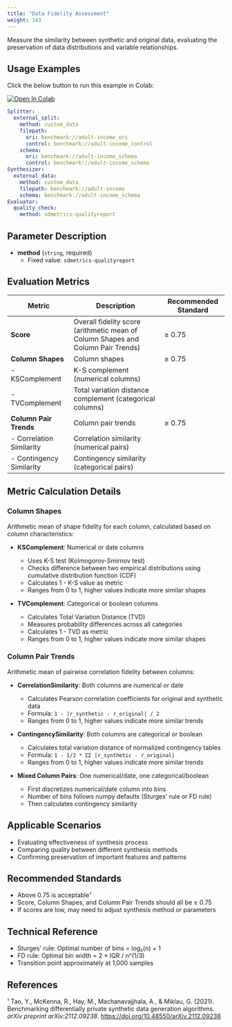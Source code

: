 ```yaml
---
title: "Data Fidelity Assessment"
weight: 143
---
```


Measure the similarity between synthetic and original data, evaluating the preservation of data distributions and variable relationships.

## Usage Examples

Click the below button to run this example in Colab:

[![Open In Colab](https://colab.research.google.com/assets/colab-badge.svg)](https://colab.research.google.com/github/nics-tw/petsard/blob/main/demo/petsard-yaml/evaluator-yaml/quality.ipynb)

```yaml
Splitter:
  external_split:
    method: custom_data
    filepath:
      ori: benchmark://adult-income_ori
      control: benchmark://adult-income_control
    schema:
      ori: benchmark://adult-income_schema
      control: benchmark://adult-income_schema
Synthesizer:
  external_data:
    method: custom_data
    filepath: benchmark://adult-income
    schema: benchmark://adult-income_schema
Evaluator:
  quality_check:
    method: sdmetrics-qualityreport
```

## Parameter Description

- **method** (`string`, required)
  - Fixed value: `sdmetrics-qualityreport`

## Evaluation Metrics

| Metric | Description | Recommended Standard |
|--------|-------------|---------------------|
| **Score** | Overall fidelity score (arithmetic mean of Column Shapes and Column Pair Trends) | ≥ 0.75 |
| **Column Shapes** | Column shapes | ≥ 0.75 |
| - KSComplement | K-S complement (numerical columns) | |
| - TVComplement | Total variation distance complement (categorical columns) | |
| **Column Pair Trends** | Column pair trends | ≥ 0.75 |
| - Correlation Similarity | Correlation similarity (numerical pairs) | |
| - Contingency Similarity | Contingency similarity (categorical pairs) | |

## Metric Calculation Details

### Column Shapes
Arithmetic mean of shape fidelity for each column, calculated based on column characteristics:

- **KSComplement**: Numerical or date columns
  - Uses K-S test (Kolmogorov-Smirnov test)
  - Checks difference between two empirical distributions using cumulative distribution function (CDF)
  - Calculates 1 - K-S value as metric
  - Ranges from 0 to 1, higher values indicate more similar shapes

- **TVComplement**: Categorical or boolean columns
  - Calculates Total Variation Distance (TVD)
  - Measures probability differences across all categories
  - Calculates 1 - TVD as metric
  - Ranges from 0 to 1, higher values indicate more similar shapes

### Column Pair Trends
Arithmetic mean of pairwise correlation fidelity between columns:

- **CorrelationSimilarity**: Both columns are numerical or date
  - Calculates Pearson correlation coefficients for original and synthetic data
  - Formula: `1 - |r_synthetic - r_original| / 2`
  - Ranges from 0 to 1, higher values indicate more similar trends

- **ContingencySimilarity**: Both columns are categorical or boolean
  - Calculates total variation distance of normalized contingency tables
  - Formula: `1 - 1/2 * ΣΣ |r_synthetic - r_original|`
  - Ranges from 0 to 1, higher values indicate more similar trends

- **Mixed Column Pairs**: One numerical/date, one categorical/boolean
  - First discretizes numerical/date column into bins
  - Number of bins follows numpy defaults (Sturges' rule or FD rule)
  - Then calculates contingency similarity

## Applicable Scenarios

- Evaluating effectiveness of synthesis process
- Comparing quality between different synthesis methods
- Confirming preservation of important features and patterns

## Recommended Standards

- Above 0.75 is acceptable¹
- Score, Column Shapes, and Column Pair Trends should all be ≥ 0.75
- If scores are low, may need to adjust synthesis method or parameters

## Technical Reference

- Sturges' rule: Optimal number of bins = log₂(n) + 1
- FD rule: Optimal bin width = 2 × IQR / n^(1/3)
- Transition point approximately at 1,000 samples

## References

¹ Tao, Y., McKenna, R., Hay, M., Machanavajjhala, A., & Miklau, G. (2021). Benchmarking differentially private synthetic data generation algorithms. *arXiv preprint arXiv:2112.09238*. https://doi.org/10.48550/arXiv.2112.09238